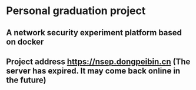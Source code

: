 # Personal graduation project
## A network security experiment platform based on docker
## Project address https://nsep.dongpeibin.cn (The server has expired. It may come back online in the future)
